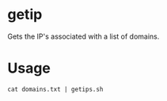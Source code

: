 # getip
Gets the IP's associated with a list of domains.

# Usage
```
cat domains.txt | getips.sh
```
